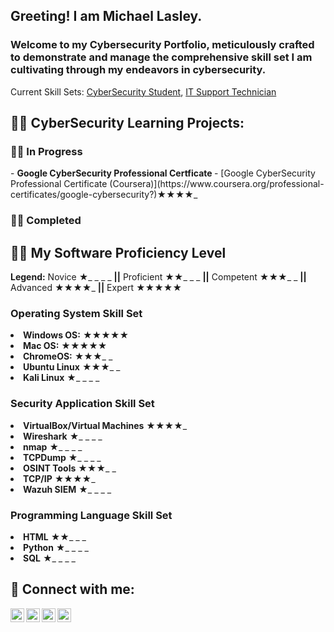 <h2>Greeting!  I am Michael Lasley.</h2><h3>Welcome to my Cybersecurity Portfolio, meticulously crafted to demonstrate and manage the comprehensive skill set I am cultivating through my endeavors in cybersecurity.</h3>Current Skill Sets: <a href="https://github.com/michaeldlasley">CyberSecurity Student</a>, <a href="https://www.linkedin.com/in/mdlasley/">IT Support Technician</a> </h1>

<h2>👨‍💻 CyberSecurity Learning Projects:</h2>
<h3>👨‍💻 In Progress</h3>
- <b>Google CyberSecurity Professional Certficate </b>
  - [Google CyberSecurity Professional Certificate (Coursera)](https://www.coursera.org/professional-certificates/google-cybersecurity?)&#9733;&#9733;&#9733;&#9733;_
<h3>👨‍💻 Completed</h3>

<h2>👨‍💻 My Software Proficiency Level</h2>

<!DOCTYPE html>
<html lang="en">
<head>
    <meta charset="UTF-8">
    <meta name="viewport" content="width=device-width, initial-scale=1.0">
</head>
<body>
    <div class="legend">                                           
        <strong>Legend:</strong>   Novice &#9733;_ _ _ _  <b>||</b> Proficient &#9733;&#9733;_ _ _  <b>||</b> Competent &#9733;&#9733;&#9733;_ _  <b>||</b> Advanced &#9733;&#9733;&#9733;&#9733;_  <b>||</b> Expert &#9733;&#9733;&#9733;&#9733;&#9733;
    </div>
        <h3>Operating System Skill Set</h3>
              <li><strong>Windows OS:</strong> <span class="stars">&#9733;&#9733;&#9733;&#9733;&#9733;</span></li>
              <li><strong>Mac OS:</strong> <span class="stars">&#9733;&#9733;&#9733;&#9733;&#9733;</span></li>
              <li><strong>ChromeOS:</strong> <span class="stars">&#9733;&#9733;&#9733;_ _</span></li>
              <li><strong>Ubuntu Linux</strong> <span class="stars">&#9733;&#9733;&#9733;_ _</span></li>
              <li><strong>Kali Linux</strong> <span class="stars">&#9733;_ _ _ _</span></li>
        <h3>Security Application Skill Set</h3>
              <li><strong>VirtualBox/Virtual Machines</strong> <span class="stars">&#9733;&#9733;&#9733;&#9733;_</span></li>
              <li><strong>Wireshark</strong> <span class="stars">&#9733;_ _ _ _</span></li>
              <li><strong>nmap</strong> <span class="stars">&#9733;_ _ _ _</span></li>
              <li><strong>TCPDump</strong> <span class="stars">&#9733;_ _ _ _</span></li>
              <li><strong>OSINT Tools</strong> <span class="stars">&#9733;&#9733;&#9733;_ _</span></li>
              <li><strong>TCP/IP</strong> <span class="stars">&#9733;&#9733;&#9733;&#9733;_</span></li>
              <li><strong>Wazuh SIEM</strong> <span class="stars">&#9733;_ _ _ _</span></li>
        <h3>Programming Language Skill Set</h3>
              <li><strong>HTML</strong> <span class="stars">&#9733;&#9733;_ _ _</span></li>
              <li><strong>Python</strong> <span class="stars">&#9733;_ _ _ _</span></li>
              <li><strong>SQL</strong> <span class="stars">&#9733;_ _ _ _</span></li>

            
</body>
</html>

<h2> 🤳 Connect with me:</h2>

[<img align="left" alt="michaeldlasley | YouTube" width="22px" src="https://cdn.jsdelivr.net/npm/simple-icons@v3/icons/youtube.svg" />][youtube]
[<img align="left" alt="michaeldlasley | Twitter" width="22px" src="https://cdn.jsdelivr.net/npm/simple-icons@v3/icons/twitter.svg" />][twitter]
[<img align="left" alt="mdlasley | LinkedIn" width="22px" src="https://cdn.jsdelivr.net/npm/simple-icons@v3/icons/linkedin.svg" />][linkedin]
[<img align="left" alt="michaeldlasley | Instagram" width="22px" src="https://cdn.jsdelivr.net/npm/simple-icons@v3/icons/instagram.svg" />][instagram]

[twitter]: https://twitter.com/michaeldlasley
[youtube]: https://www.youtube.com/c/michaeldlasley
[instagram]: https://www.instagram.com/michaeldlasley/
[linkedin]: https://linkedin.com/in/mdlasley

<!--
**michaeldlasley/michaeldlasley** is a ✨ _special_ ✨ repository because its `README.md` (this file) appears on your GitHub profile.

Here are some ideas to get you started:

- 🔭 I’m currently working on ...
- 🌱 I’m currently learning ...
- 👯 I’m looking to collaborate on ...
- 🤔 I’m looking for help with ...
- 💬 Ask me about ...
- 📫 How to reach me: ...
- 😄 Pronouns: ...
- ⚡ Fun fact: ...
-->
